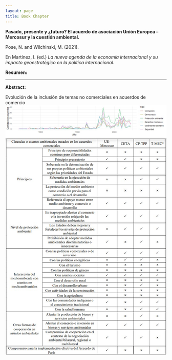 ```yaml
---
layout: page
title: Book Chapter
---
```

**Pasado, presente y ¿futuro? El acuerdo de asociación Unión Europea – Mercosur y la cuestión ambiental.**

Pose, N. and Wilchinski, M. (2021). 

En Martínez, I. (ed.) *La nueva agenda de la economía internacional y su impacto geoestratégico en la política internacional*.

**Resumen:** 

** **

**Abstract:** 

Evolución de la inclusión de temas no comerciales en acuerdos de comercio
![](https://github.com/MarceloWilchinski/marcelowilchinski.github.io/blob/master/images/MercosurUE1.jpg?raw=true)
![](https://github.com/MarceloWilchinski/marcelowilchinski.github.io/blob/master/images/MercosurUE2.jpg?raw=true)
